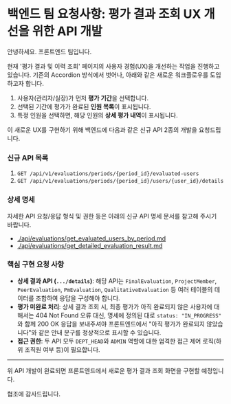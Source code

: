 # 백엔드 팀 요청사항: 평가 결과 조회 UX 개선을 위한 API 개발

안녕하세요. 프론트엔드 팀입니다.

현재 '평가 결과 및 이력 조회' 페이지의 사용자 경험(UX)을 개선하는 작업을 진행하고 있습니다.
기존의 Accordion 방식에서 벗어나, 아래와 같은 새로운 워크플로우를 도입하고자 합니다.

1.  사용자(관리자/실장)가 먼저 **평가 기간**을 선택합니다.
2.  선택된 기간에 평가가 완료된 **인원 목록**이 표시됩니다.
3.  특정 인원을 선택하면, 해당 인원의 **상세 평가 내역**이 표시됩니다.

이 새로운 UX를 구현하기 위해 백엔드에 다음과 같은 신규 API 2종의 개발을 요청드립니다.

### 신규 API 목록

1.  `GET /api/v1/evaluations/periods/{period_id}/evaluated-users`
2.  `GET /api/v1/evaluations/periods/{period_id}/users/{user_id}/details`

### 상세 명세

자세한 API 요청/응답 형식 및 권한 등은 아래의 신규 API 명세 문서를 참고해 주시기 바랍니다.

-   [./api/evaluations/get_evaluated_users_by_period.md](./api/evaluations/get_evaluated_users_by_period.md)
-   [./api/evaluations/get_detailed_evaluation_result.md](./api/evaluations/get_detailed_evaluation_result.md)

### 핵심 구현 요청 사항

-   **상세 결과 API (`.../details`)**: 해당 API는 `FinalEvaluation`, `ProjectMember`, `PeerEvaluation`, `PmEvaluation`, `QualitativeEvaluation` 등 여러 테이블의 데이터를 조합하여 응답을 구성해야 합니다.
-   **평가 미완료 처리**: 상세 결과 조회 시, 최종 평가가 아직 완료되지 않은 사용자에 대해서는 404 Not Found 오류 대신, 명세에 정의된 대로 `status: "IN_PROGRESS"` 와 함께 200 OK 응답을 보내주셔야 프론트엔드에서 "아직 평가가 완료되지 않았습니다"와 같은 안내 문구를 정상적으로 표시할 수 있습니다.
-   **접근 권한**: 두 API 모두 `DEPT_HEAD`와 `ADMIN` 역할에 대한 엄격한 접근 제어 로직(하위 조직원 여부 등)이 필요합니다.

---

위 API 개발이 완료되면 프론트엔드에서 새로운 평가 결과 조회 화면을 구현할 예정입니다.

협조에 감사드립니다.
